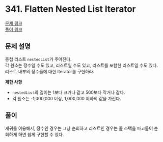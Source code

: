 # 341. Flatten Nested List Iterator
[문제 링크](https://leetcode.com/problems/flatten-nested-list-iterator/ )  
[풀이 링크](LC341.java )  

## 문제 설명
중첩 리스트 `nestedList`가 주어진다.  
각 원소는 정수일 수도 있고, 리스트일 수도 있고, 리스트를 포함한 리스트일 수도 있다.  
리스트 내부의 정수들에 대한 Iterator를 구현하라.  

**제한 사항**  
* `nestedList`의 길이는 1보다 크거나 같고 500보다 작거나 같다.  
* 각 원소는 -1,000,000 이상, 1,000,000 이하의 값을 가진다.  

## 풀이
재귀를 이용해서, 정수인 경우는 그냥 순회하고 리스트인 경우는 콜 스택을 파고들어 순회하게 하면 쉽게 구현할 수 있다.  
